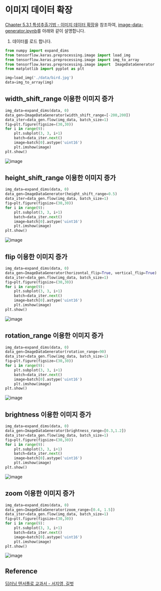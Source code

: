 # 이미지 데이터 확장

[Chapter 5.3.1 특성추출기법 - 이미지 데이터 확장](https://github.com/gilbutITbook/080263/blob/master/chap5/python_5%EC%9E%A5.ipynb)을 참조하여, [image-data-generator.ipynb](https://github.com/kyopark2014/ML-Algorithms/blob/main/samples/image-data-generator/image-data-generator.ipynb)를 아래와 같이 설명합니다. 

1) 데이터를 로드 합니다. 

```python
from numpy import expand_dims
from tensorflow.keras.preprocessing.image import load_img
from tensorflow.keras.preprocessing.image import img_to_array
from tensorflow.keras.preprocessing.image import  ImageDataGenerator
from matplotlib import pyplot as plt

img=load_img('./data/bird.jpg')
data=img_to_array(img) 
```

## width_shift_range 이용한 이미지 증가

```python
img_data=expand_dims(data, 0) 
data_gen=ImageDataGenerator(width_shift_range=[-200,200]) 
data_iter=data_gen.flow(img_data, batch_size=1) 
fig=plt.figure(figsize=(30,30))
for i in range(9):
    plt.subplot(3, 3, i+1)
    batch=data_iter.next()
    image=batch[0].astype('uint16')
    plt.imshow(image)
plt.show()
```

![image](https://user-images.githubusercontent.com/52392004/193434434-06433ac2-a5de-475f-b1d3-494f6615f924.png)

## height_shift_range 이용한 이미지 증가

```python
img_data=expand_dims(data, 0) 
data_gen=ImageDataGenerator(height_shift_range=0.5) 
data_iter=data_gen.flow(img_data, batch_size=1) 
fig=plt.figure(figsize=(30,30))
for i in range(9):
    plt.subplot(3, 3, i+1)
    batch=data_iter.next()
    image=batch[0].astype('uint16')
    plt.imshow(image)
plt.show()
```

![image](https://user-images.githubusercontent.com/52392004/193434452-0281053e-45f6-497c-af16-ae24431e4c4a.png)


## flip 이용한 이미지 증가

```python
img_data=expand_dims(data, 0) 
data_gen=ImageDataGenerator(horizontal_flip=True, vertical_flip=True)
data_iter=data_gen.flow(img_data, batch_size=1) 
fig=plt.figure(figsize=(30,30))
for i in range(9):
    plt.subplot(3, 3, i+1)
    batch=data_iter.next()
    image=batch[0].astype('uint16')
    plt.imshow(image)
plt.show()
```

![image](https://user-images.githubusercontent.com/52392004/193434469-8ca17db6-f4b7-4176-a834-16e64a19bbb5.png)



## rotation_range 이용한 이미지 증가

```python
img_data=expand_dims(data, 0) 
data_gen=ImageDataGenerator(rotation_range=90) 
data_iter=data_gen.flow(img_data, batch_size=1) 
fig=plt.figure(figsize=(30,30))
for i in range(9):
    plt.subplot(3, 3, i+1)
    batch=data_iter.next()
    image=batch[0].astype('uint16')
    plt.imshow(image)
plt.show()
```

![image](https://user-images.githubusercontent.com/52392004/193434484-355841c1-1ee8-40dc-bf21-07a9eafe78fe.png)

## brightness 이용한 이미지 증가

```python
img_data=expand_dims(data, 0) 
data_gen=ImageDataGenerator(brightness_range=[0.3,1.2]) 
data_iter=data_gen.flow(img_data, batch_size=1) 
fig=plt.figure(figsize=(30,30))
for i in range(9):
    plt.subplot(3, 3, i+1)
    batch=data_iter.next()
    image=batch[0].astype('uint16')
    plt.imshow(image)
plt.show()
```

![image](https://user-images.githubusercontent.com/52392004/193434493-e9d9cb1d-9b46-4287-b971-403589656104.png)


## zoom 이용한 이미지 증가

```python
img_data=expand_dims(data, 0) 
data_gen=ImageDataGenerator(zoom_range=[0.4, 1.5]) 
data_iter=data_gen.flow(img_data, batch_size=1) 
fig=plt.figure(figsize=(30,30))
for i in range(9):
    plt.subplot(3, 3, i+1)
    batch=data_iter.next()
    image=batch[0].astype('uint16')
    plt.imshow(image)
plt.show()
```

![image](https://user-images.githubusercontent.com/52392004/193434510-d6bac07d-4e0b-4a5b-8be9-5c4e44df9421.png)


## Reference 

[딥러닝 텐서플로 교과서 - 서지영, 길벗](https://github.com/gilbutITbook/080263)
